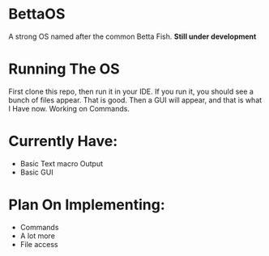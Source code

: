 # BettaOS
A strong OS named after the common Betta Fish. **Still under development**

# Running The OS

First clone this repo, then run it in your IDE. If you run it, you should see a bunch of files appear. That is good. Then a GUI will appear, and that is what I Have now. Working on Commands.


# Currently Have:
- Basic Text macro Output
- Basic GUI

# Plan On Implementing:
- Commands
- A lot more
- File access


